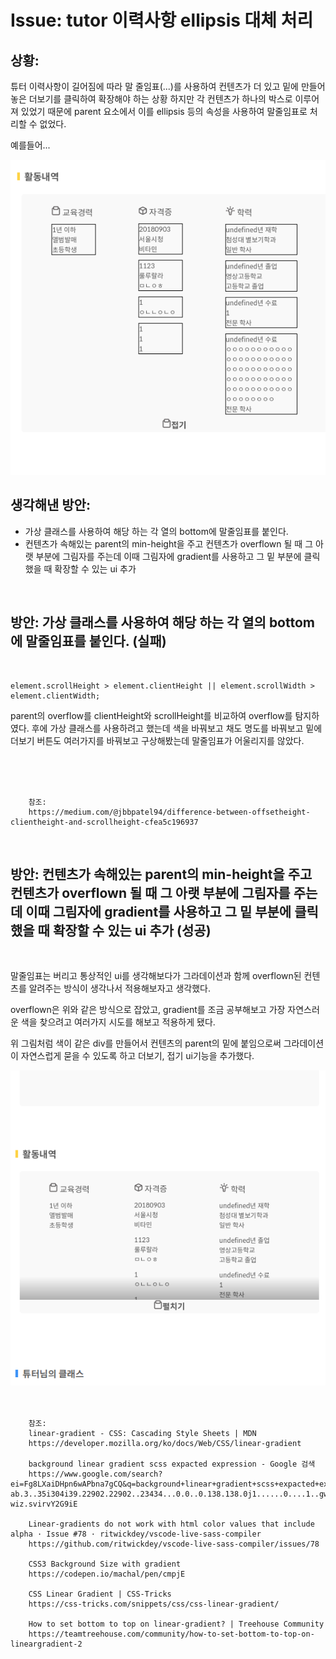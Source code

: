 <!--
author: Dailyscat
purpose: issue arrange
rules:
 (1) 헤더와 문단사이
    <br/>
    <br/>
 (2) 코드가 작성되는 부분은 >로 정리
 (3) 참조는 해당 내용 바로 아래
    <br/>
    <br/>
 (4) 명령어는 bold
 (5) 방안은 ## 안의 과정은 ###
-->

# Issue: tutor 이력사항 ellipsis 대체 처리

## 상황:

튜터 이력사항이 길어짐에 따라 말 줄임표(...)를 사용하여 컨텐츠가 더 있고 밑에 만들어 놓은 더보기를 클릭하여 확장해야 하는 상황 하지만 각 컨텐츠가 하나의 박스로 이루어져 있었기 때문에 parent 요소에서 이를 ellipsis 등의 속성을 사용하여 말줄임표로 처리할 수 없었다.

예를들어...

<img src="image/tutorCareer.png">

<br/>

## 생각해낸 방안:
+ 가상 클래스를 사용하여 해당 하는 각 열의 bottom에 말줄임표를 붙인다.
+ 컨텐츠가 속해있는 parent의 min-height을 주고 컨텐츠가 overflown 될 때 그 아랫 부분에 그림자를 주는데 이때 그림자에 gradient를 사용하고 그 밑 부분에 클릭했을 때 확장할 수 있는 ui 추가


<br/>

## 방안: 가상 클래스를 사용하여 해당 하는 각 열의 bottom에 말줄임표를 붙인다. (실패)
<br/>

    element.scrollHeight > element.clientHeight || element.scrollWidth > element.clientWidth;

  parent의 overflow를 clientHeight와 scrollHeight를 비교하여 overflow를 탐지하였다.
  후에 가상 클래스를 사용하려고 했는데 색을 바꿔보고 채도 명도를 바꿔보고 밑에 더보기 버튼도 여러가지를 바꿔보고 구상해봤는데 말줄임표가 어울리지를 않았다.

<br/>
<br/>
<br/>

        참조:
        https://medium.com/@jbbpatel94/difference-between-offsetheight-clientheight-and-scrollheight-cfea5c196937

<br/>

## 방안: 컨텐츠가 속해있는 parent의 min-height을 주고 컨텐츠가 overflown 될 때 그 아랫 부분에 그림자를 주는데 이때 그림자에 gradient를 사용하고 그 밑 부분에 클릭했을 때 확장할 수 있는 ui 추가 (성공)
<br/>

  말줄임표는 버리고 통상적인 ui를 생각해보다가 그라데이션과 함께 overflown된 컨텐츠를 알려주는 방식이 생각나서 적용해보자고 생각했다.

  overflown은 위와 같은 방식으로 잡았고, gradient를 조금 공부해보고 가장 자연스러운 색을 찾으려고 여러가지 시도를 해보고 적용하게 됐다.

  위 그림처럼 색이 같은 div를 만들어서 컨텐츠의 parent의 밑에 붙임으로써 그라데이션이 자연스럽게 묻을 수 있도록 하고 더보기, 접기 ui기능을 추가했다.

  <img src="image/shadowGradientView.png">
<br/>
<br/>
<br/>

        참조:
        linear-gradient - CSS: Cascading Style Sheets | MDN
        https://developer.mozilla.org/ko/docs/Web/CSS/linear-gradient

        background linear gradient scss expacted expression - Google 검색
        https://www.google.com/search?ei=Fg8LXaiDHpn6wAPbna7gCQ&q=background+linear+gradient+scss+expacted+expression&oq=background+linear+gradient+scss+expacted+expression&gs_l=psy-ab.3..35i304i39.22902.22902..23434...0.0..0.138.138.0j1......0....1..gws-wiz.svirvY2G9iE

        Linear-gradients do not work with html color values that include alpha · Issue #78 · ritwickdey/vscode-live-sass-compiler
        https://github.com/ritwickdey/vscode-live-sass-compiler/issues/78

        CSS3 Background Size with gradient
        https://codepen.io/machal/pen/cmpjE

        CSS Linear Gradient | CSS-Tricks
        https://css-tricks.com/snippets/css/css-linear-gradient/

        How to set bottom to top on linear-gradient? | Treehouse Community
        https://teamtreehouse.com/community/how-to-set-bottom-to-top-on-lineargradient-2

<br/>

